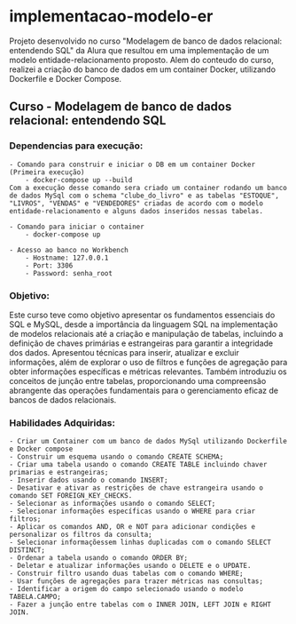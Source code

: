 # implementacao-modelo-er
Projeto desenvolvido no curso "Modelagem de banco de dados relacional: entendendo SQL" da Alura que resultou em uma implementação de um modelo entidade-relacionamento proposto. Alem do conteudo do curso, realizei a criação do banco de dados em um container Docker, utilizando Dockerfile e Docker Compose.

## Curso - Modelagem de banco de dados relacional: entendendo SQL
### Dependencias para  execução:
    - Comando para construir e iniciar o DB em um container Docker (Primeira execução)
        - docker-compose up --build
    Com a execução desse comando sera criado um container rodando um banco de dados MySql com o schema "clube_do_livro" e as tabelas "ESTOQUE", "LIVROS", "VENDAS" e "VENDEDORES" criadas de acordo com o modelo entidade-relacionamento e alguns dados inseridos nessas tabelas.

    - Comando para iniciar o container
        - docker-compose up

    - Acesso ao banco no Workbench
        - Hostname: 127.0.0.1
        - Port: 3306
        - Password: senha_root

### Objetivo:
Este curso teve como objetivo apresentar os fundamentos essenciais do SQL e MySQL, desde a importância da linguagem SQL na implementação de modelos relacionais até a criação e manipulação de tabelas, incluindo a definição de chaves primárias e estrangeiras para garantir a integridade dos dados. Apresentou técnicas para inserir, atualizar e excluir informações, além de explorar o uso de filtros e funções de agregação para obter informações específicas e métricas relevantes. Também introduziu os conceitos de junção entre tabelas, proporcionando uma compreensão abrangente das operações fundamentais para o gerenciamento eficaz de bancos de dados relacionais.

### Habilidades Adquiridas:
    - Criar um Container com um banco de dados MySql utilizando Dockerfile e Docker compose
    - Construir um esquema usando o comando CREATE SCHEMA;
    - Criar uma tabela usando o comando CREATE TABLE incluindo chaver primarias e estrangeiras;
    - Inserir dados usando o comando INSERT;
    - Desativar e ativar as restrições de chave estrangeira usando o comando SET FOREIGN_KEY_CHECKS.
    - Selecionar as informações usando o comando SELECT;
    - Selecionar informações específicas usando o WHERE para criar filtros;
    - Aplicar os comandos AND, OR e NOT para adicionar condições e personalizar os filtros da consulta;
    - Selecionar informaçõessem linhas duplicadas com o comando SELECT DISTINCT;
    - Ordenar a tabela usando o comando ORDER BY;
    - Deletar e atualizar informações usando o DELETE e o UPDATE.
    - Construir filtro usando duas tabelas com o comando WHERE;
    - Usar funções de agregações para trazer métricas nas consultas;
    - Identificar a origem do campo selecionado usando o modelo TABELA.CAMPO;
    - Fazer a junção entre tabelas com o INNER JOIN, LEFT JOIN e RIGHT JOIN.
